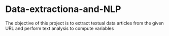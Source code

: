 # Data-extractiona-and-NLP
The objective of this project is to extract textual data articles from the given URL and perform text analysis to compute variables 
